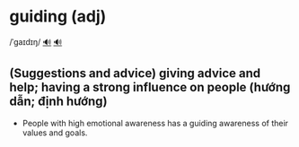 # guiding (adj)

/ˈɡaɪdɪŋ/ [🔊](https://www.oxfordlearnersdictionaries.com/media/english/uk_pron/g/gui/guidi/guiding__gb_3.mp3) [🔊](https://www.oxfordlearnersdictionaries.com/media/english/us_pron/g/gui/guidi/guiding__us_1.mp3)

## (Suggestions and advice) giving advice and help; having a strong influence on people (hướng dẫn; định hướng)

- People with high emotional awareness has a guiding awareness of their values and goals.
